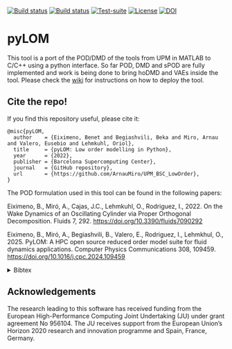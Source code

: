 [![Build status](https://github.com/ArnauMiro/UPM_BSC_LowOrder/actions/workflows/build_intel.yml/badge.svg)](https://github.com/ArnauMiro/UPM_BSC_LowOrder/actions)
[![Build status](https://github.com/ArnauMiro/UPM_BSC_LowOrder/actions/workflows/build_gcc.yml/badge.svg)](https://github.com/ArnauMiro/UPM_BSC_LowOrder/actions)
[![Test-suite](https://github.com/ArnauMiro/UPM_BSC_LowOrder/actions/workflows/run_testsuite.yml/badge.svg)](https://github.com/ArnauMiro/UPM_BSC_LowOrder/actions)
[![License](https://img.shields.io/badge/license-MIT-orange)](https://opensource.org/licenses/mit)
[![DOI](https://zenodo.org/badge/DOI/10.5281/zenodo.10598565.svg)](https://doi.org/10.5281/zenodo.10598565)

# pyLOM

This tool is a port of the POD/DMD of the tools from UPM in MATLAB to C/C++ using a python interface. So far POD, DMD and sPOD are fully implemented and work is being done to bring hoDMD and VAEs inside the tool.
Please check the [wiki](https://github.com/ArnauMiro/pyLowOrder/wiki) for instructions on how to deploy the tool.

## Cite the repo!
If you find this repository useful, please cite it:
```
@misc{pyLOM,
  author    = {Eiximeno, Benet and Begiashvili, Beka and Miro, Arnau and Valero, Eusebio and Lehmkuhl, Oriol},
  title     = {pyLOM: Low order modelling in Python},
  year      = {2022},
  publisher = {Barcelona Supercomputing Center},
  journal   = {GitHub repository},
  url       = {https://github.com/ArnauMiro/UPM_BSC_LowOrder},
}
```
The POD formulation used in this tool can be found in the following papers:

Eiximeno, B., Miró, A., Cajas, J.C., Lehmkuhl, O., Rodriguez, I., 2022. On the Wake Dynamics of an Oscillating Cylinder via Proper Orthogonal Decomposition. Fluids 7, 292. https://doi.org/10.3390/fluids7090292

Eiximeno, B., Miró, A., Begiashvili, B., Valero, E., Rodriguez, I., Lehmkhul, O., 2025. PyLOM: A HPC open source reduced order model suite for fluid dynamics applications. Computer Physics Communications 308, 109459. https://doi.org/10.1016/j.cpc.2024.109459

<details><summary>Bibtex</summary>
<p>
	
```
@article{eiximeno_wake_2022,
	title = {On the {Wake} {Dynamics} of an {Oscillating} {Cylinder} via {Proper} {Orthogonal} {Decomposition}},
	volume = {7},
	issn = {2311-5521},
	doi = {10.3390/fluids7090292},
	number = {9},
	journal = {Fluids},
	author = {Eiximeno, Benet and Miró, Arnau and Cajas, Juan Carlos and Lehmkuhl, Oriol and Rodriguez, Ivette},
	year = {2022},
	pages = {292},
}

@article{eiximeno_pylom_2025,
	title = {{PyLOM}: {A} {HPC} open source reduced order model suite for fluid dynamics applications},
	volume = {308},
	issn = {00104655},
	doi = {10.1016/j.cpc.2024.109459},
	journal = {Computer Physics Communications},
	author = {Eiximeno, Benet and Miró, Arnau and Begiashvili, Beka and Valero, Eusebio and Rodriguez, Ivette and Lehmkhul, Oriol},
	month = mar,
	year = {2025},
	pages = {109459},
}
```
	
</p>
</details>

## Acknowledgements
The research leading to this software has received funding from the European High-Performance Computing Joint Undertaking (JU) under grant agreement No 956104. The JU receives support from the European Union’s Horizon 2020 research and innovation programme and Spain, France, Germany.
